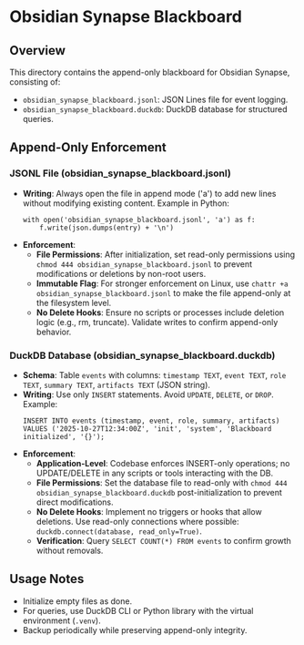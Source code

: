 # Obsidian Synapse Blackboard

## Overview
This directory contains the append-only blackboard for Obsidian Synapse, consisting of:
- `obsidian_synapse_blackboard.jsonl`: JSON Lines file for event logging.
- `obsidian_synapse_blackboard.duckdb`: DuckDB database for structured queries.

## Append-Only Enforcement

### JSONL File (obsidian_synapse_blackboard.jsonl)
- **Writing**: Always open the file in append mode ('a') to add new lines without modifying existing content. Example in Python:
  ```
  with open('obsidian_synapse_blackboard.jsonl', 'a') as f:
      f.write(json.dumps(entry) + '\n')
  ```
- **Enforcement**:
  - **File Permissions**: After initialization, set read-only permissions using `chmod 444 obsidian_synapse_blackboard.jsonl` to prevent modifications or deletions by non-root users.
  - **Immutable Flag**: For stronger enforcement on Linux, use `chattr +a obsidian_synapse_blackboard.jsonl` to make the file append-only at the filesystem level.
  - **No Delete Hooks**: Ensure no scripts or processes include deletion logic (e.g., rm, truncate). Validate writes to confirm append-only behavior.

### DuckDB Database (obsidian_synapse_blackboard.duckdb)
- **Schema**: Table `events` with columns: `timestamp TEXT`, `event TEXT`, `role TEXT`, `summary TEXT`, `artifacts TEXT` (JSON string).
- **Writing**: Use only `INSERT` statements. Avoid `UPDATE`, `DELETE`, or `DROP`. Example:
  ```
  INSERT INTO events (timestamp, event, role, summary, artifacts)
  VALUES ('2025-10-27T12:34:00Z', 'init', 'system', 'Blackboard initialized', '{}');
  ```
- **Enforcement**:
  - **Application-Level**: Codebase enforces INSERT-only operations; no UPDATE/DELETE in any scripts or tools interacting with the DB.
  - **File Permissions**: Set the database file to read-only with `chmod 444 obsidian_synapse_blackboard.duckdb` post-initialization to prevent direct modifications.
  - **No Delete Hooks**: Implement no triggers or hooks that allow deletions. Use read-only connections where possible: `duckdb.connect(database, read_only=True)`.
  - **Verification**: Query `SELECT COUNT(*) FROM events` to confirm growth without removals.

## Usage Notes
- Initialize empty files as done.
- For queries, use DuckDB CLI or Python library with the virtual environment (`.venv`).
- Backup periodically while preserving append-only integrity.